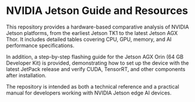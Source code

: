 # NVIDIA Jetson Guide and Resources

This repository provides a hardware-based comparative analysis of NVIDIA Jetson platforms, from the earliest Jetson TK1 to the latest Jetson AGX Thor. It includes detailed tables covering CPU, GPU, memory, and AI performance specifications.  

In addition, a step-by-step flashing guide for the Jetson AGX Orin (64 GB Developer Kit) is provided, demonstrating how to set up the device with the latest JetPack release and verify CUDA, TensorRT, and other components after installation.  

The repository is intended as both a technical reference and a practical manual for developers working with NVIDIA Jetson edge AI devices.

